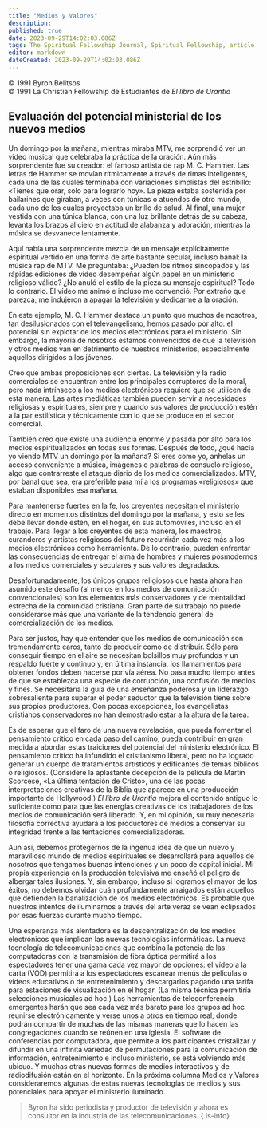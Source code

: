 ```yaml
---
title: "Medios y Valores"
description: 
published: true
date: 2023-09-29T14:02:03.086Z
tags: The Spiritual Fellowship Journal, Spiritual Fellowship, article
editor: markdown
dateCreated: 2023-09-29T14:02:03.086Z
---
```


<p class="v-card v-sheet theme--light grey lighten-3 px-2">© 1991 Byron Belitsos<br>© 1991 La Christian Fellowship de Estudiantes de <i>El libro de Urantia</i></p>


## Evaluación del potencial ministerial de los nuevos medios

Un domingo por la mañana, mientras miraba MTV, me sorprendió ver un video musical que celebraba la práctica de la oración. Aún más sorprendente fue su creador: el famoso artista de rap M. C. Hammer. Las letras de Hammer se movían rítmicamente a través de rimas inteligentes, cada una de las cuales terminaba con variaciones simplistas del estribillo: «Tienes que orar, solo para lograrlo hoy». La pieza estaba sostenida por bailarines que giraban, a veces con túnicas o atuendos de otro mundo, cada uno de los cuales proyectaba un brillo de salud. Al final, una mujer vestida con una túnica blanca, con una luz brillante detrás de su cabeza, levanta los brazos al cielo en actitud de alabanza y adoración, mientras la música se desvanece lentamente.

Aquí había una sorprendente mezcla de un mensaje explícitamente espiritual vertido en una forma de arte bastante secular, incluso banal: la música rap de MTV. Me preguntaba: ¿Pueden los ritmos sincopados y las rápidas ediciones de vídeo desempeñar algún papel en un ministerio religioso válido? ¿No anuló el estilo de la pieza su mensaje espiritual? Todo lo contrario. El vídeo me animó e incluso me convenció. Por extraño que parezca, me indujeron a apagar la televisión y dedicarme a la oración.

En este ejemplo, M. C. Hammer destaca un punto que muchos de nosotros, tan desilusionados con el televangelismo, hemos pasado por alto: el potencial sin explotar de los medios electrónicos para el ministerio. Sin embargo, la mayoría de nosotros estamos convencidos de que la televisión y otros medios van en detrimento de nuestros ministerios, especialmente aquellos dirigidos a los jóvenes.

Creo que ambas proposiciones son ciertas. La televisión y la radio comerciales se encuentran entre los principales corruptores de la moral, pero nada intrínseco a los medios electrónicos requiere que se utilicen de esta manera. Las artes mediáticas también pueden servir a necesidades religiosas y espirituales, siempre y cuando sus valores de producción estén a la par estilística y técnicamente con lo que se produce en el sector comercial.

También creo que existe una audiencia enorme y pasada por alto para los medios espiritualizados en todas sus formas. Después de todo, ¿qué hacía yo viendo MTV un domingo por la mañana? Si eres como yo, anhelas un acceso conveniente a música, imágenes o palabras de consuelo religioso, algo que contrarreste el ataque diario de los medios comercializados. MTV, por banal que sea, era preferible para mí a los programas «religiosos» que estaban disponibles esa mañana.

Para mantenerse fuertes en la fe, los creyentes necesitan el ministerio directo en momentos distintos del domingo por la mañana, y esto se les debe llevar donde estén, en el hogar, en sus automóviles, incluso en el trabajo. Para llegar a los creyentes de esta manera, los maestros, curanderos y artistas religiosos del futuro recurrirán cada vez más a los medios electrónicos como herramienta. De lo contrario, pueden enfrentar las consecuencias de entregar el alma de hombres y mujeres posmodernos a los medios comerciales y seculares y sus valores degradados.

Desafortunadamente, los únicos grupos religiosos que hasta ahora han asumido este desafío (al menos en los medios de comunicación convencionales) son los elementos más conservadores y de mentalidad estrecha de la comunidad cristiana. Gran parte de su trabajo no puede considerarse más que una variante de la tendencia general de comercialización de los medios.

Para ser justos, hay que entender que los medios de comunicación son tremendamente caros, tanto de producir como de distribuir. Sólo para conseguir tiempo en el aire se necesitan bolsillos muy profundos y un respaldo fuerte y continuo y, en última instancia, los llamamientos para obtener fondos deben hacerse por vía aérea. No pasa mucho tiempo antes de que se establezca una especie de corrupción, una confusión de medios y fines. Se necesitaría la guía de una enseñanza poderosa y un liderazgo sobresaliente para superar el poder seductor que la televisión tiene sobre sus propios productores. Con pocas excepciones, los evangelistas cristianos conservadores no han demostrado estar a la altura de la tarea.

Es de esperar que el faro de una nueva revelación, que pueda fomentar el pensamiento crítico en cada paso del camino, pueda contribuir en gran medida a abordar estas traiciones del potencial del ministerio electrónico. El pensamiento crítico ha infundido el cristianismo liberal, pero no ha logrado generar un cuerpo de tratamientos artísticos y edificantes de temas bíblicos o religiosos. (Considere la aplastante decepción de la película de Martin Scorcese, «La última tentación de Cristo», una de las pocas interpretaciones creativas de la Biblia que aparece en una producción importante de Hollywood.) _El libro de Urantia_ mejora el contenido antiguo lo suficiente como para que las energías creativas de los trabajadores de los medios de comunicación será liberado. Y, en mi opinión, su muy necesaria filosofía correctiva ayudará a los productores de medios a conservar su integridad frente a las tentaciones comercializadoras.

Aun así, debemos protegernos de la ingenua idea de que un nuevo y maravilloso mundo de medios espirituales se desarrollará para aquellos de nosotros que tengamos buenas intenciones y un poco de capital inicial. Mi propia experiencia en la producción televisiva me enseñó el peligro de albergar tales ilusiones. Y, sin embargo, incluso si logramos el mayor de los éxitos, no debemos olvidar cuán profundamente arraigados están aquellos que defienden la banalización de los medios electrónicos. Es probable que nuestros intentos de iluminarnos a través del arte veraz se vean eclipsados por esas fuerzas durante mucho tiempo.

Una esperanza más alentadora es la descentralización de los medios electrónicos que implican las nuevas tecnologías informáticas. La nueva tecnología de telecomunicaciones que combina la potencia de las computadoras con la transmisión de fibra óptica permitirá a los espectadores tener una gama cada vez mayor de opciones: el vídeo a la carta (VOD) permitirá a los espectadores escanear menús de películas o vídeos educativos o de entretenimiento y descargarlos pagando una tarifa para estaciones de visualización en el hogar. (La misma técnica permitiría selecciones musicales ad hoc.) Las herramientas de teleconferencia emergentes harán que sea cada vez más barato para los grupos ad hoc reunirse electrónicamente y verse unos a otros en tiempo real, donde podrán compartir de muchas de las mismas maneras que lo hacen las congregaciones cuando se reúnen en una iglesia. El software de conferencias por computadora, que permite a los participantes cristalizar y difundir en una infinita variedad de permutaciones para la comunicación de información, entretenimiento e incluso ministerio, se está volviendo más ubicuo. Y muchas otras nuevas formas de medios interactivos y de radiodifusión están en el horizonte. En la próxima columna Medios y Valores consideraremos algunas de estas nuevas tecnologías de medios y sus potenciales para apoyar el ministerio iluminado.

> Byron ha sido periodista y productor de televisión y ahora es consultor en la industria de las telecomunicaciones.
{.is-info}

